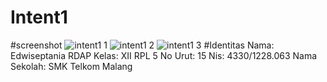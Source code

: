 # Intent1
#screenshot
![intent1 1](https://cloud.githubusercontent.com/assets/15698923/19317397/19be8f28-90cf-11e6-82e5-cd62b48c2e2c.JPG)
![intent1 2](https://cloud.githubusercontent.com/assets/15698923/19317398/19eaffb8-90cf-11e6-898e-2a110309ac28.JPG)
![intent1 3](https://cloud.githubusercontent.com/assets/15698923/19317399/19f55d8c-90cf-11e6-80d1-552ecaec9908.JPG)
#Identitas
Nama: Edwiseptania RDAP
Kelas: XII RPL 5
No Urut: 15
Nis: 4330/1228.063
Nama Sekolah: SMK Telkom Malang


